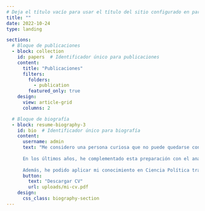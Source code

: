 ```yaml
---
# Deja el título vacío para usar el título del sitio configurado en params.yaml
title: ""
date: 2022-10-24
type: landing

sections:
  # Bloque de publicaciones
  - block: collection
    id: papers  # Identificador único para publicaciones
    content:
      title: "Publicaciones"
      filters:
        folders:
          - publication
        featured_only: true
    design:
      view: article-grid
      columns: 2

  # Bloque de biografía
  - block: resume-biography-3
    id: bio  # Identificador único para biografía
    content:
      username: admin
      text: "Me considero una persona curiosa que no puede quedarse con la duda. Siempre estoy muy interesado en los fenómenos sociales, el comportamiento humano y el funcionamiento de nuestras sociedades. Estas inquietudes las he plasmado en mi especialidad en comunicación política y en el diseño de campañas electorales.
      
      En los últimos años, he complementado esta preparación con el análisis de datos y técnicas de investigación cuantitativas, lo que me ha permitido ampliar mi espectro de estudio y trabajo. Por ejemplo, he aplicado estos conocimientos al analizar la evolución de la pandemia de la COVID-19 en la Comunidad Valenciana.
      
      Además, he podido aplicar mi conocimiento en Ciencia Política trabajando y coordinando varias campañas electorales a nivel local. También he desempeñado roles como asesor de grupo municipal y actualmente como concejal."
      button:
        text: "Descargar CV"
        url: uploads/mi-cv.pdf
    design:
      css_class: biography-section
---
```

